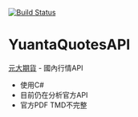 [![Build Status](https://travis-ci.org/explooosion/YuantaQuotesAPI.svg?branch=master)](https://travis-ci.org/explooosion/YuantaQuotesAPI)  

# YuantaQuotesAPI
[元大期貨](http://easywin.yuantafutures.com.tw/api/download.html) - 國內行情API

+ 使用C#
+ 目前仍在分析官方API
+ 官方PDF TMD不完整
